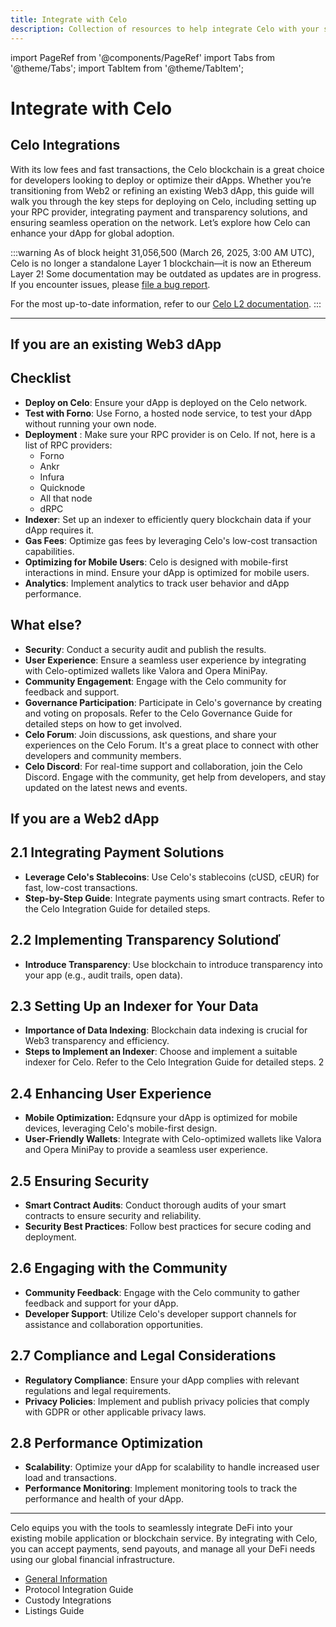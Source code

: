 ```yaml
---
title: Integrate with Celo
description: Collection of resources to help integrate Celo with your service.
---
```


import PageRef from '@components/PageRef'
import Tabs from '@theme/Tabs';
import TabItem from '@theme/TabItem';

# Integrate with Celo

## Celo Integrations

With its low fees and fast transactions, the Celo blockchain is a great choice for developers looking to deploy or optimize their dApps. Whether you’re transitioning from Web2 or refining an existing Web3 dApp, this guide will walk you through the key steps for deploying on Celo, including setting up your RPC provider, integrating payment and transparency solutions, and ensuring seamless operation on the network. Let’s explore how Celo can enhance your dApp for global adoption.

:::warning
As of block height 31,056,500 (March 26, 2025, 3:00 AM UTC), Celo is no longer a standalone Layer 1 blockchain—it is now an Ethereum Layer 2!
Some documentation may be outdated as updates are in progress. If you encounter issues, please [file a bug report](https://github.com/celo-org/docs/issues/new/choose).

For the most up-to-date information, refer to our [Celo L2 documentation](https://docs.celo.org/cel2).
:::

---

## If you are an existing Web3 dApp

## Checklist

- **Deploy on Celo**: Ensure your dApp is deployed on the Celo network.
- **Test with Forno**: Use Forno, a hosted node service, to test your dApp without running your own node.
- **Deployment** : Make sure your RPC provider is on Celo. If not, here is a list of RPC providers:
  - Forno
  - Ankr
  - Infura
  - Quicknode
  - All that node
  - dRPC
- **Indexer**: Set up an indexer to efficiently query blockchain data if your dApp requires it.
- **Gas Fees**: Optimize gas fees by leveraging Celo's low-cost transaction capabilities.
- **Optimizing for Mobile Users**: Celo is designed with mobile-first interactions in mind. Ensure your dApp is optimized for mobile users.
- **Analytics**: Implement analytics to track user behavior and dApp performance.

## What else?

- **Security**: Conduct a security audit and publish the results.
- **User Experience**: Ensure a seamless user experience by integrating with Celo-optimized wallets like Valora and Opera MiniPay.
- **Community Engagement**: Engage with the Celo community for feedback and support.
- **Governance Participation**: Participate in Celo's governance by creating and voting on proposals. Refer to the Celo Governance Guide for detailed steps on how to get involved.
- **Celo Forum**: Join discussions, ask questions, and share your experiences on the Celo Forum. It's a great place to connect with other developers and community members.
- **Celo Discord**: For real-time support and collaboration, join the Celo Discord. Engage with the community, get help from developers, and stay updated on the latest news and events.

## If you are a Web2 dApp

## 2.1 Integrating Payment Solutions

- **Leverage Celo's Stablecoins**: Use Celo's stablecoins (cUSD, cEUR) for fast, low-cost transactions.
- **Step-by-Step Guide**: Integrate payments using smart contracts. Refer to the Celo Integration Guide for detailed steps.

## 2.2 Implementing Transparency Solutionď

- **Introduce Transparency**: Use blockchain to introduce transparency into your app (e.g., audit trails, open data).

## 2.3 Setting Up an Indexer for Your Data

- **Importance of Data Indexing**: Blockchain data indexing is crucial for Web3 transparency and efficiency.
- **Steps to Implement an Indexer**: Choose and implement a suitable indexer for Celo. Refer to the Celo Integration Guide for detailed steps.
																														2
## 2.4 Enhancing User Experience

- **Mobile Optimization:** Edqnsure your dApp is optimized for mobile devices, leveraging Celo's mobile-first design.
- **User-Friendly Wallets**: Integrate with Celo-optimized wallets like Valora and Opera MiniPay to provide a seamless user experience.

## 2.5 Ensuring Security
- **Smart Contract Audits**: Conduct thorough audits of your smart contracts to ensure security and reliability.
- **Security Best Practices**: Follow best practices for secure coding and deployment.

## 2.6 Engaging with the Community

- **Community Feedback**: Engage with the Celo community to gather feedback and support for your dApp.
- **Developer Support**: Utilize Celo's developer support channels for assistance and collaboration opportunities.

## 2.7 Compliance and Legal Considerations

- **Regulatory Compliance**: Ensure your dApp complies with relevant regulations and legal requirements.
- **Privacy Policies**: Implement and publish privacy policies that comply with GDPR or other applicable privacy laws.

## 2.8 Performance Optimization

- **Scalability**: Optimize your dApp for scalability to handle increased user load and transactions.
- **Performance Monitoring**: Implement monitoring tools to track the performance and health of your dApp.

---

Celo equips you with the tools to seamlessly integrate DeFi into your existing mobile application or blockchain service. By integrating with Celo, you can accept payments, send payouts, and manage all your DeFi needs using our global financial infrastructure.

- [General Information](/integration)
- Protocol Integration Guide
- Custody Integrations
- Listings Guide
